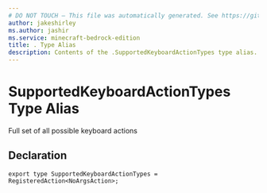 ```yaml
---
# DO NOT TOUCH — This file was automatically generated. See https://github.com/mojang/minecraftapidocsgenerator to modify descriptions, examples, etc.
author: jakeshirley
ms.author: jashir
ms.service: minecraft-bedrock-edition
title: . Type Alias
description: Contents of the .SupportedKeyboardActionTypes type alias.
---
```

# SupportedKeyboardActionTypes Type Alias

Full set of all possible keyboard actions

## Declaration
`export type SupportedKeyboardActionTypes = RegisteredAction<NoArgsAction>;`
